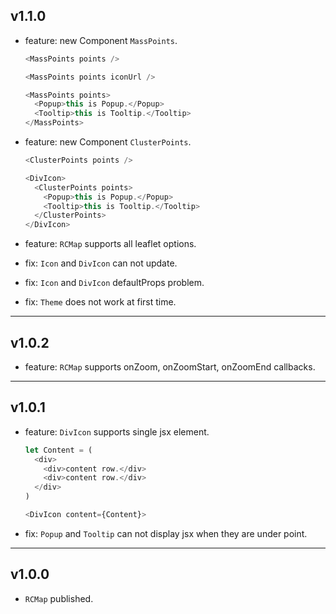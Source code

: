 ## v1.1.0

- feature: new Component `MassPoints`.

  ```js
  <MassPoints points />

  <MassPoints points iconUrl />

  <MassPoints points>
    <Popup>this is Popup.</Popup>
    <Tooltip>this is Tooltip.</Tooltip>
  </MassPoints>
  ```

- feature: new Component `ClusterPoints`.

  ```js
  <ClusterPoints points />

  <DivIcon>
    <ClusterPoints points>
      <Popup>this is Popup.</Popup>
      <Tooltip>this is Tooltip.</Tooltip>
    </ClusterPoints>
  </DivIcon>
  ```

- feature: `RCMap` supports all leaflet options.

- fix: `Icon` and `DivIcon` can not update.

- fix: `Icon` and `DivIcon` defaultProps problem.

- fix: `Theme` does not work at first time.

---

## v1.0.2

- feature: `RCMap` supports onZoom, onZoomStart, onZoomEnd callbacks.

---

## v1.0.1

- feature: `DivIcon` supports single jsx element.

  ```js
  let Content = (
    <div>
      <div>content row.</div>
      <div>content row.</div>
    </div>
  )

  <DivIcon content={Content}>
  ```

- fix: `Popup` and `Tooltip` can not display jsx when they are under point.

---

## v1.0.0

- `RCMap` published.
